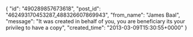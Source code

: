  {
   "id": "490289857673618",
   "post_id": "462493170453287_488326607869943",
   "from_name": "James Baal",
   "message": "It was created in behalf of you, you are beneficiary its your privileg to have a copy",
   "created_time": "2013-03-09T15:30:55+0000"
 }
